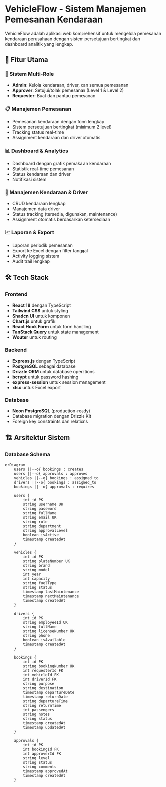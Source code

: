 # VehicleFlow - Sistem Manajemen Pemesanan Kendaraan

VehicleFlow adalah aplikasi web komprehensif untuk mengelola pemesanan kendaraan perusahaan dengan sistem persetujuan bertingkat dan dashboard analitik yang lengkap.

## 🚀 Fitur Utama

### 🔐 Sistem Multi-Role
- **Admin**: Kelola kendaraan, driver, dan semua pemesanan
- **Approver**: Setujui/tolak pemesanan (Level 1 & Level 2)
- **Requester**: Buat dan pantau pemesanan

### 📋 Manajemen Pemesanan
- Pemesanan kendaraan dengan form lengkap
- Sistem persetujuan bertingkat (minimum 2 level)
- Tracking status real-time
- Assignment kendaraan dan driver otomatis

### 📊 Dashboard & Analytics
- Dashboard dengan grafik pemakaian kendaraan
- Statistik real-time pemesanan
- Status kendaraan dan driver
- Notifikasi sistem

### 🚗 Manajemen Kendaraan & Driver
- CRUD kendaraan lengkap
- Manajemen data driver
- Status tracking (tersedia, digunakan, maintenance)
- Assignment otomatis berdasarkan ketersediaan

### 📈 Laporan & Export
- Laporan periodik pemesanan
- Export ke Excel dengan filter tanggal
- Activity logging sistem
- Audit trail lengkap

## 🛠️ Tech Stack

### Frontend
- **React 18** dengan TypeScript
- **Tailwind CSS** untuk styling
- **Shadcn UI** untuk komponen
- **Chart.js** untuk grafik
- **React Hook Form** untuk form handling
- **TanStack Query** untuk state management
- **Wouter** untuk routing

### Backend
- **Express.js** dengan TypeScript
- **PostgreSQL** sebagai database
- **Drizzle ORM** untuk database operations
- **bcrypt** untuk password hashing
- **express-session** untuk session management
- **xlsx** untuk Excel export

### Database
- **Neon PostgreSQL** (production-ready)
- Database migration dengan Drizzle Kit
- Foreign key constraints dan relations

## 🏗️ Arsitektur Sistem

### Database Schema
```mermaid
erDiagram
    users ||--o{ bookings : creates
    users ||--o{ approvals : approves
    vehicles ||--o{ bookings : assigned_to
    drivers ||--o{ bookings : assigned_to
    bookings ||--o{ approvals : requires
    
    users {
        int id PK
        string username UK
        string password
        string fullName
        string email UK
        string role
        string department
        string approvalLevel
        boolean isActive
        timestamp createdAt
    }
    
    vehicles {
        int id PK
        string plateNumber UK
        string brand
        string model
        int year
        int capacity
        string fuelType
        string status
        timestamp lastMaintenance
        timestamp nextMaintenance
        timestamp createdAt
    }
    
    drivers {
        int id PK
        string employeeId UK
        string fullName
        string licenseNumber UK
        string phone
        boolean isAvailable
        timestamp createdAt
    }
    
    bookings {
        int id PK
        string bookingNumber UK
        int requesterId FK
        int vehicleId FK
        int driverId FK
        string purpose
        string destination
        timestamp departureDate
        timestamp returnDate
        string departureTime
        string returnTime
        int passengers
        string notes
        string status
        timestamp createdAt
        timestamp updatedAt
    }
    
    approvals {
        int id PK
        int bookingId FK
        int approverId FK
        string level
        string status
        string comments
        timestamp approvedAt
        timestamp createdAt
    }
